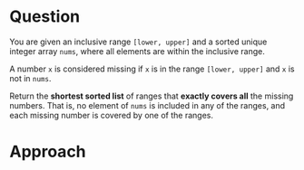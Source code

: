 # Question
You are given an inclusive range `[lower, upper]` and a sorted unique integer array `nums`, where all elements are within the inclusive range.

A number `x` is considered missing if `x` is in the range `[lower, upper]` and `x` is not in `nums`.

Return the **shortest sorted list** of ranges that **exactly covers all** the missing numbers. 
That is, no element of `nums` is included in any of the ranges, and each missing number is covered by one of the ranges.

# Approach
